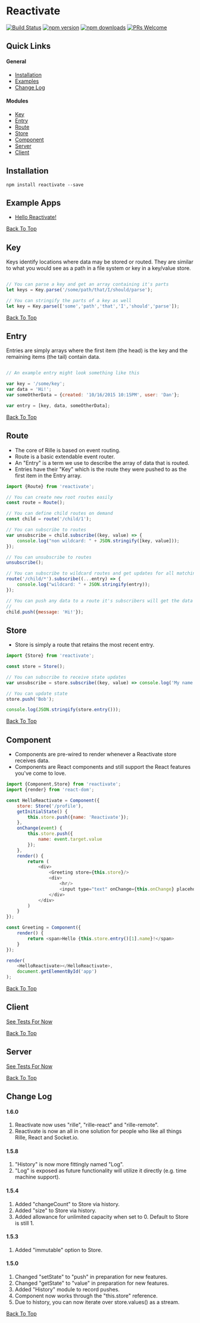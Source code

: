 # Reactivate

[![Build Status](https://img.shields.io/travis/dbmeads/reactivate/master.svg?style=flat-square)](https://travis-ci.org/dbmeads/reactivate)
[![npm version](https://img.shields.io/npm/v/reactivate.svg?style=flat-square)](https://www.npmjs.com/package/reactivate)
[![npm downloads](https://img.shields.io/npm/dm/reactivate.svg?style=flat-square)](https://www.npmjs.com/package/reactivate)
[![PRs Welcome](https://img.shields.io/badge/PRs-welcome-brightgreen.svg?style=flat-square)](CONTRIBUTING.md#pull-requests)

## Quick Links

#### General
* [Installation](#installation)
* [Examples](#example-apps)
* [Change Log](#change-log)

#### Modules
* [Key](#key)
* [Entry](#entry)
* [Route](#route)
* [Store](#store)
* [Component](#component)
* [Server](#server)
* [Client](#client)

## Installation

`npm install reactivate --save`

## Example Apps

* [Hello Reactivate!](https://github.com/dbmeads/reactivate.helloworld)

[Back To Top](#quick-links)

## Key

Keys identify locations where data may be stored or routed.  They are similar to what you would see as a path in a file system or key in a key/value store.

```js

// You can parse a key and get an array containing it's parts
let keys = Key.parse('/some/path/that/I/should/parse');

// You can stringify the parts of a key as well
let key = Key.parse(['some','path','that','I','should','parse']);

```

[Back To Top](#quick-links)

## Entry

Entries are simply arrays where the first item (the head) is the key and the remaining items (the tail) contain data.

```js

// An example entry might look something like this

var key = '/some/key';
var data = 'Hi!';
var someOtherData = {created: '10/16/2015 10:15PM', user: 'Dan'};

var entry = [key, data, someOtherData];

```


[Back To Top](#quick-links)

## Route

* The core of Rille is based on event routing.
* Route is a basic extendable event router.
* An "Entry" is a term we use to describe the array of data that is routed.
* Entries have their "Key" which is the route they were pushed to as the first item in the Entry array.

```js
import {Route} from 'reactivate';

// You can create new root routes easily
const route = Route();

// You can define child routes on demand
const child = route('/child/1');

// You can subscribe to routes
var unsubscribe = child.subscribe((key, value) => {
    console.log("non wildcard: " + JSON.stringify([key, value]));
});

// You can unsubscribe to routes
unsubscribe();

// You can subscribe to wildcard routes and get updates for all matching routes
route('/child/*').subscribe((...entry) => {
    console.log("wildcard: " + JSON.stringify(entry));
});

// You can push any data to a route it's subscribers will get the data
// 
child.push({message: 'Hi!'});
```

## Store

* Store is simply a route that retains the most recent entry.

```js
import {Store} from 'reactivate';

const store = Store();

// You can subscribe to receive state updates
var unsubscribe = store.subscribe((key, value) => console.log('My name is ' + value + '!'));

// You can update state
store.push('Bob');

console.log(JSON.stringify(store.entry()));

```

[Back To Top](#quick-links)

## Component

* Components are pre-wired to render whenever a Reactivate store receives data.
* Components are React components and still support the React features you've come to love.

```js
import {Component,Store} from 'reactivate';
import {render} from 'react-dom';

const HelloReactivate = Component({
    store: Store('/profile'),
    getInitialState() {
        this.store.push({name: 'Reactivate'});
    },
    onChange(event) {
        this.store.push({
            name: event.target.value
        });
    },
    render() {
        return (
            <div>
                <Greeting store={this.store}/>
                <div>
                    <hr/>
                    <input type="text" onChange={this.onChange} placeholder="Enter Name"/>
                </div>
            </div>
        )
    }
});

const Greeting = Component({
    render() {
        return <span>Hello {this.store.entry()[1].name}!</span>
    }
});

render(
    <HelloReactivate></HelloReactivate>,
    document.getElementById('app')
);
```

[Back To Top](#quick-links)

## Client

[See Tests For Now](https://github.com/dbmeads/rille-remote/blob/master/test/Remote.spec.js)

[Back To Top](#quick-links)

## Server

[See Tests For Now](https://github.com/dbmeads/rille-remote/blob/master/test/Remote.spec.js)

[Back To Top](#quick-links)

## Change Log

#### 1.6.0
1. Reactivate now uses "rille", "rille-react" and "rille-remote".
2. Reactivate is now an all in one solution for people who like all things Rille, React and Socket.io.

#### 1.5.8
1. "History" is now more fittingly named "Log".
2. "Log" is exposed as future functionality will utilize it directly (e.g. time machine support).

#### 1.5.4
1. Added "changeCount" to Store via history.
2. Added "size" to Store via history.
3. Added allowance for unlimited capacity when set to 0.  Default to Store is still 1.

#### 1.5.3
1. Added "immutable" option to Store.

#### 1.5.0                      
1. Changed "setState" to "push" in preparation for new features. 
2. Changed "getState" to "value" in preparation for new features.
3. Added "History" module to record pushes.
4. Component now works through the "this.store" reference.
5. Due to history, you can now iterate over store.values() as a stream.

[Back To Top](#quick-links)